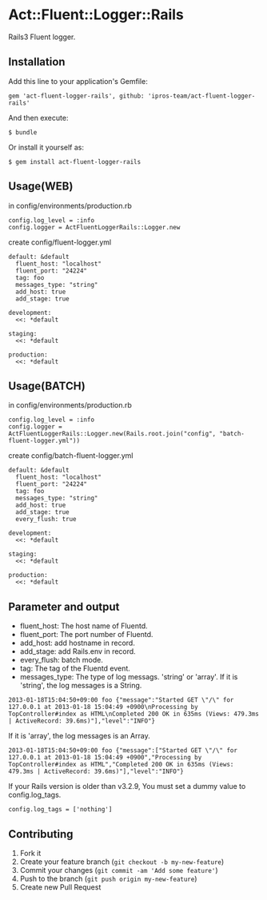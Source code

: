 # Act::Fluent::Logger::Rails

Rails3 Fluent logger.

## Installation

Add this line to your application's Gemfile:

    gem 'act-fluent-logger-rails', github: 'ipros-team/act-fluent-logger-rails'

And then execute:

    $ bundle

Or install it yourself as:

    $ gem install act-fluent-logger-rails

## Usage(WEB)

in config/environments/production.rb

    config.log_level = :info
    config.logger = ActFluentLoggerRails::Logger.new

create config/fluent-logger.yml

    default: &default
      fluent_host: "localhost"
      fluent_port: "24224"
      tag: foo
      messages_type: "string"
      add_host: true
      add_stage: true

    development:
      <<: *default

    staging:
      <<: *default

    production:
      <<: *default


## Usage(BATCH)

in config/environments/production.rb

    config.log_level = :info
    config.logger = ActFluentLoggerRails::Logger.new(Rails.root.join("config", "batch-fluent-logger.yml"))

create config/batch-fluent-logger.yml

    default: &default
      fluent_host: "localhost"
      fluent_port: "24224"
      tag: foo
      messages_type: "string"
      add_host: true
      add_stage: true
      every_flush: true

    development:
      <<: *default

    staging:
      <<: *default

    production:
      <<: *default


## Parameter and output

 * fluent_host: The host name of Fluentd.
 * fluent_port: The port number of Fluentd.
 * add_host: add hostname in record.
 * add_stage: add Rails.env in record.
 * every_flush: batch mode.
 * tag: The tag of the Fluentd event.
 * messages_type: The type of log messags. 'string' or 'array'.
   If it is 'string', the log messages is a String.
```
2013-01-18T15:04:50+09:00 foo {"message":"Started GET \"/\" for 127.0.0.1 at 2013-01-18 15:04:49 +0900\nProcessing by TopController#index as HTML\nCompleted 200 OK in 635ms (Views: 479.3ms | ActiveRecord: 39.6ms)"],"level":"INFO"}
```
   If it is 'array', the log messages is an Array.
```
2013-01-18T15:04:50+09:00 foo {"message":["Started GET \"/\" for 127.0.0.1 at 2013-01-18 15:04:49 +0900","Processing by TopController#index as HTML","Completed 200 OK in 635ms (Views: 479.3ms | ActiveRecord: 39.6ms)"],"level":"INFO"}
```

If your Rails version is older than v3.2.9, You must set a dummy value to config.log_tags.

    config.log_tags = ['nothing']


## Contributing

1. Fork it
2. Create your feature branch (`git checkout -b my-new-feature`)
3. Commit your changes (`git commit -am 'Add some feature'`)
4. Push to the branch (`git push origin my-new-feature`)
5. Create new Pull Request
